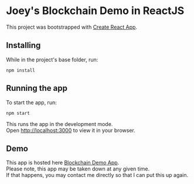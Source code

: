 # Joey's Blockchain Demo in ReactJS

This project was bootstrapped with [Create React App](https://github.com/facebook/create-react-app).

## Installing
While in the project's base folder, run:
```
npm install
```

## Running the app
To start the app, run:
```
npm start
```

This runs the app in the development mode.\
Open [http://localhost:3000](http://localhost:3000) to view it in your browser.

## Demo
This app is hosted here [Blockchain Demo App](https://super-sopapillas-343917.netlify.app). \
Please note, this app may be taken down at any given time. \
If that happens, you may contact me directly so that I can put this up again.
